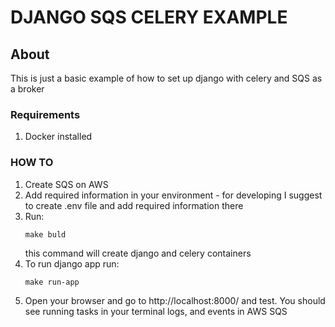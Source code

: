 # DJANGO SQS CELERY EXAMPLE

## About

This is just a basic example of how to set up django with celery and SQS as a broker

### Requirements

1. Docker installed

### HOW TO

1. Create SQS on AWS
2. Add required information in your environment - for developing I suggest to create
.env file and add required information there
3. Run:
    ```shell
    make buld
   ```
   this command will create django and celery containers
4. To run django app run:
     ```shell
   make run-app
   ```
5. Open your browser and go to http://localhost:8000/ and test. 
You should see running tasks in your terminal logs, and events in AWS SQS
   